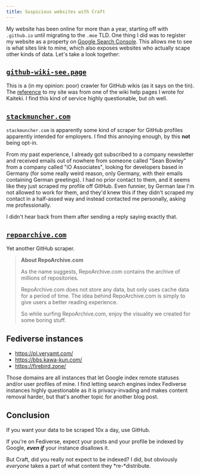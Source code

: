 ```yaml
---
title: Suspicious websites with Craft
---
```


My website has been online for more than a year, starting off with `.github.io` until migrating to the `.moe` TLD. One thing I did was to register my website as a property on [Google Search Console](). This allows me to see is what sites link to mine, which also exposes websites who actually scape other kinds of data. Let's take a look together:

## [`github-wiki-see.page`](https://github-wiki-see.page/)

This is a (in my opinion: poor) crawler for GitHub wikis (as it says on the tin). The [reference](https://github-wiki-see.page/m/Craftplacer/Kaiteki/wiki/Unable-to-login-using-Kaiteki-Web) to my site was from one of the wiki help pages I wrote for Kaiteki. I find this kind of service highly questionable, but oh well.

## [`stackmuncher.com`](https://stackmuncher.com/)

`stackmuncher.com` is apparently some kind of scraper for GitHub profiles apparently intended for employers. I find this annoying enough, by this **not** being opt-in.

From my past experience, I already got subscribed to a company newsletter and received emails out of nowhere from someone called "Sean Bowley" from a company called "iO Associates", looking for developers based in Germany (for some really weird reason, only Germany, with their emails containing German greetings). I had no prior contact to them, and it seems like they just scraped my profile off GitHub. Even funnier, by German law I'm not allowed to work for them, and they'd knew this if they didn't scraped my contact in a half-assed way and instead contacted me personally, asking me professionally.

I didn't hear back from them after sending a reply saying exactly that.

## [`repoarchive.com`](https://repoarchive.com/)

Yet another GitHub scraper. 

> **About RepoArchive.com**
>
> As the name suggests, RepoArchive.com contains the archive of millions of repositories.
>
> RepoArchive.com does not store any data, but only uses cache data for a period of time. The idea behind RepoArchive.com is simply to give users a better reading experience.
>
> So while surfing RepoArchive.com, enjoy the visuality we created for some boring stuff.

## Fediverse instances

- <https://pl.veryamt.com/>
- <https://bbs.kawa-kun.com/>
- <https://firebird.zone/>

Those domains are all instances that let Google index remote statuses and/or user profiles of mine. I find letting search engines index Fediverse instances highly questionable as it is privacy-invading and makes content removal harder, but that's another topic for another blog post.

## Conclusion

If you want your data to be scraped 10x a day, use GitHub.

If you're on Fediverse, expect your posts and your profile be indexed by Google, ***even if*** your instance disallows it.

But Craft, did you really not expect to be indexed? I did, but obviously *everyone* takes a part of what content they *re-*distribute.